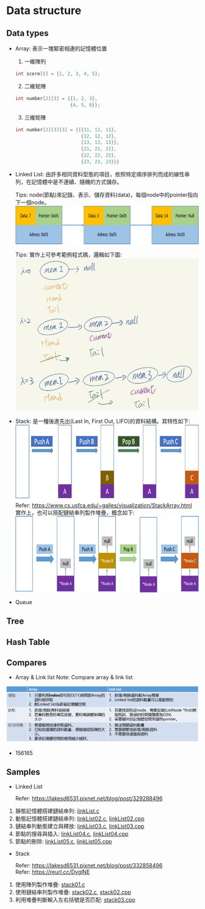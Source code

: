 # Data structure
## Data types
- Array: 表示一塊緊密相連的記憶體位置<p>
  1. 一維陣列<p>
  ```c
  int score[5] = {1, 2, 3, 4, 5};
  ```
  2. 二維矩陣<p>
  ```c
  int number[2][3] = {{1, 2, 3}, 
                      {4, 5, 6}};
  ```
  3. 三維矩陣<p>
  ```c
  int number[2][3][3] = {{{11, 11, 11}, 
                          {12, 12, 12},
                          {13, 13, 13}},
                          {21, 21, 21}, 
                          {22, 22, 22},
                          {23, 23, 23}}}
  ```
- Linked List: 由許多相同資料型態的項目，依照特定順序排列而成的線性串列，在記憶體中是不連續、隨機的方式儲存。<p>
  Tips: node(節點)來記錄、表示、儲存資料(data)，每個node中的pointer指向下一個node。<br>
  <img src="./linkedList.png" style="height:100px" /><p>
  Tips: 實作上可參考範例程式碼，邏輯如下圖:<br>
  <img src="./linkMethod.jpg" style="height:400px" />

- Stack: 是一種後進先出(Last In, First Out, LIFO)的資料結構。其特性如下:<br>
  <img src="./stackFlow.png" style="height:200px"/>
  Refer: https://www.cs.usfca.edu/~galles/visualization/StackArray.html <br>
  實作上，也可以搭配鏈結串列製作堆疊，概念如下: <br>
  <img src="./stackFlow02.png" style="height:200px"/>


- Queue

## Tree
## Hash Table
## Compares
- Array & Link list
Note: Compare array & link list<p>
<img src="./compare01.png" width="700px" />


- 156165 

## Samples
- Linked List<p>
Refer: https://lakesd6531.pixnet.net/blog/post/329288496
1. 靜態記憶體搭建鏈結串列: [linkList.c](linkList.c)
2. 動態記憶體搭建鏈結串列: [linkList02.c](linkList02.c), [linkList02.cpp](linkList02.cpp)
3. 鏈結串列動態建立與釋放: [linkList03.c](linkList03.c), [linkList03.cpp](linkList03.cpp)
4. 節點的搜尋與插入: [linkList04.c](linkList04.c), [linkList04.cpp](linkList04.cpp)
5. 節點的刪除: [linkList05.c](linkList05.c), [linkList05.cpp](linkList05.cpp)

- Stack<p>
Refer: https://lakesd6531.pixnet.net/blog/post/332858496 <br>
Refer: https://reurl.cc/DyglNE
1. 使用陣列製作堆疊: [stack01.c](stack01.c)
2. 使用鏈結串列製作堆疊: [stack02.c](stack02.c), [stack02.cpp](stack02.cpp)
3. 利用堆疊判斷輸入左右括號是否匹配: [stack03.cpp](stack03.cpp)